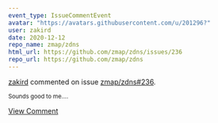 ```yaml
---
event_type: IssueCommentEvent
avatar: "https://avatars.githubusercontent.com/u/201296?"
user: zakird
date: 2020-12-12
repo_name: zmap/zdns
html_url: https://github.com/zmap/zdns/issues/236
repo_url: https://github.com/zmap/zdns
---
```


<a href='https://github.com/zakird' target='_blank'>zakird</a> commented on issue <a href='https://github.com/zmap/zdns/issues/236' target='_blank'>zmap/zdns#236</a>.

<small>Sounds good to me....</small>

<a href='https://github.com/zmap/zdns/issues/236' target='_blank'>View Comment</a>